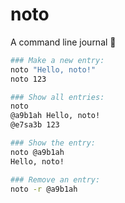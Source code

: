 # noto
A command line journal 🌈

```bash
### Make a new entry:
noto "Hello, noto!"
noto 123

### Show all entries:
noto
@a9b1ah Hello, noto!
@e7sa3b 123

### Show the entry:
noto @a9b1ah
Hello, noto!

### Remove an entry:
noto -r @a9b1ah
```

